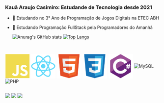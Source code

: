### Kauã Araujo Casimiro: Estudande de Tecnologia desde 2021


- 🌱 Estudando no 3° Ano de Programação de Jogos Digitais na ETEC ABH
- 🌱 Estudando Programação FullStack pela Programadores do Amanhã

  ![Anurag's GitHub stats](https://github-readme-stats.vercel.app/api?username=KauaCasimiro&show_icons=true&theme=radical)
  [![Top Langs](https://github-readme-stats.vercel.app/api/top-langs/?username=KauaCasimiro)](https://github.com/KauaCasimiro/github-readme-stats)
##
 <div style="display: inline_block"><br>
  <img align="center" alt="Js" height="80" width="80" src="https://raw.githubusercontent.com/devicons/devicon/master/icons/javascript/javascript-plain.svg">
  <img align="center" alt="React" height="80" width="80" src="https://raw.githubusercontent.com/devicons/devicon/master/icons/react/react-original.svg">
  <img align="center" alt="HTML" height="80" width="80" src="https://raw.githubusercontent.com/devicons/devicon/master/icons/html5/html5-original.svg">
  <img align="center" alt="CSS" height="80" width="80" src="https://raw.githubusercontent.com/devicons/devicon/master/icons/css3/css3-original.svg">
  <img align="center" alt="Csharp" height="80" width="80" src="https://raw.githubusercontent.com/devicons/devicon/master/icons/csharp/csharp-original.svg">
  <img align="center" alt="MySQL" height="80" width="80" src="https://cdn.jsdelivr.net/gh/devicons/devicon@latest/icons/mysql/mysql-original-wordmark.svg" />
  <img  align="center" alt="PHP" height="80" width="80" src="https://cdn.jsdelivr.net/gh/devicons/devicon@latest/icons/php/php-original.svg" />         
</div>

##

<div> 
 <a href="https://discord.gg/wagxzStdcR" target="_blank"><img src="https://img.shields.io/badge/Discord-7289DA?style=for-the-badge&logo=discord&logoColor=white" target="_blank"></a> 
  <a href = "mailto:kaua.casimiro16@gmail.com"><img src="https://img.shields.io/badge/-Gmail-%23333?style=for-the-badge&logo=gmail&logoColor=white" target="_blank"></a>
  <a href="https://www.linkedin.com/in/kau%C3%A3-araujo-casimiro-453b47260/" target="_blank"><img src="https://img.shields.io/badge/-LinkedIn-%230077B5?style=for-the-badge&logo=linkedin&logoColor=white" target="_blank"></a> 
  
</div>
